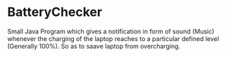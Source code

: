 # BatteryChecker

Small Java Program which gives a notification in form of sound (Music) whenever the charging of the laptop reaches to a particular defined level (Generally 100%).
So as to saave laptop from overcharging.
